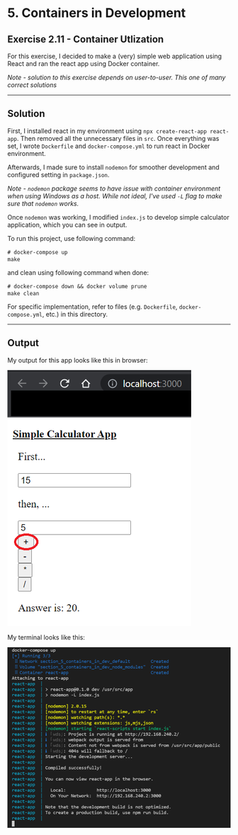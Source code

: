 # 5. Containers in Development 

## Exercise 2.11 - Container Utlization

For this exercise, I decided to make a (very) simple web application using React and ran the react app using Docker container.

*Note - solution to this exercise depends on user-to-user. This one of many correct solutions*

---

## Solution

First, I installed react in my environment using `npx create-react-app react-app`. Then removed all the unnecessary files in `src`. Once everything was set, I wrote `Dockerfile` and `docker-compose.yml` to run react in Docker environment. 

Afterwards, I made sure to install `nodemon` for smoother development and configured setting in `package.json`. 

*Note - `nodemon` package seems to have issue with container environment when using Windows as a host. While not ideal, I've used `-L` flag to make sure that `nodemon` works.*

Once `nodemon` was working, I modified `index.js` to develop simple calculator application, which you can see in output.

To run this project, use following command:
```docker
# docker-compose up
make
```

and clean using following command when done:
```docker
# docker-compose down && docker volume prune
make clean
```

For specific implementation, refer to files (e.g. `Dockerfile`, `docker-compose.yml`, etc.) in this directory.

---

## Output

My output for this app looks like this in browser:

![2.11.1 - calculator app in web](../img/e2.11.1.PNG)

My terminal looks like this:

![2.11.2 -  terminal status](../img/e2.11.2.PNG)